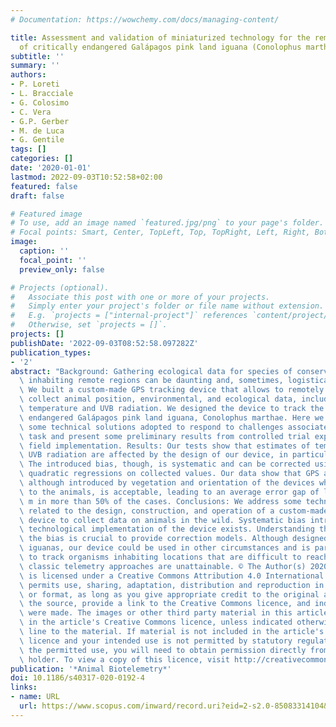 ```yaml
---
# Documentation: https://wowchemy.com/docs/managing-content/

title: Assessment and validation of miniaturized technology for the remote tracking
  of critically endangered Galápagos pink land iguana (Conolophus marthae)
subtitle: ''
summary: ''
authors:
- P. Loreti
- L. Bracciale
- G. Colosimo
- C. Vera
- G.P. Gerber
- M. de Luca
- G. Gentile
tags: []
categories: []
date: '2020-01-01'
lastmod: 2022-09-03T10:52:58+02:00
featured: false
draft: false

# Featured image
# To use, add an image named `featured.jpg/png` to your page's folder.
# Focal points: Smart, Center, TopLeft, Top, TopRight, Left, Right, BottomLeft, Bottom, BottomRight.
image:
  caption: ''
  focal_point: ''
  preview_only: false

# Projects (optional).
#   Associate this post with one or more of your projects.
#   Simply enter your project's folder or file name without extension.
#   E.g. `projects = ["internal-project"]` references `content/project/deep-learning/index.md`.
#   Otherwise, set `projects = []`.
projects: []
publishDate: '2022-09-03T08:52:58.097282Z'
publication_types:
- '2'
abstract: "Background: Gathering ecological data for species of conservation concern\
  \ inhabiting remote regions can be daunting and, sometimes, logistically infeasible.\
  \ We built a custom-made GPS tracking device that allows to remotely and accurately\
  \ collect animal position, environmental, and ecological data, including animal\
  \ temperature and UVB radiation. We designed the device to track the critically\
  \ endangered Galápagos pink land iguana, Conolophus marthae. Here we illustrate\
  \ some technical solutions adopted to respond to challenges associated with such\
  \ task and present some preliminary results from controlled trial experiments and\
  \ field implementation. Results: Our tests show that estimates of temperature and\
  \ UVB radiation are affected by the design of our device, in particular by its casing.\
  \ The introduced bias, though, is systematic and can be corrected using linear and\
  \ quadratic regressions on collected values. Our data show that GPS accuracy loss,\
  \ although introduced by vegetation and orientation of the devices when attached\
  \ to the animals, is acceptable, leading to an average error gap of less than 15\
  \ m in more than 50% of the cases. Conclusions: We address some technical challenges\
  \ related to the design, construction, and operation of a custom-made GPS tracking\
  \ device to collect data on animals in the wild. Systematic bias introduced by the\
  \ technological implementation of the device exists. Understanding the nature of\
  \ the bias is crucial to provide correction models. Although designed to track land\
  \ iguanas, our device could be used in other circumstances and is particularly useful\
  \ to track organisms inhabiting locations that are difficult to reach or for which\
  \ classic telemetry approaches are unattainable. © The Author(s) 2020. This article\
  \ is licensed under a Creative Commons Attribution 4.0 International License, which\
  \ permits use, sharing, adaptation, distribution and reproduction in any medium\
  \ or format, as long as you give appropriate credit to the original author(s) and\
  \ the source, provide a link to the Creative Commons licence, and indicate if changes\
  \ were made. The images or other third party material in this article are included\
  \ in the article's Creative Commons licence, unless indicated otherwise in a credit\
  \ line to the material. If material is not included in the article's Creative Commons\
  \ licence and your intended use is not permitted by statutory regulation or exceeds\
  \ the permitted use, you will need to obtain permission directly from the copyright\
  \ holder. To view a copy of this licence, visit http://creativecommons.org/licenses/by/4.0/."
publication: '*Animal Biotelemetry*'
doi: 10.1186/s40317-020-0192-4
links:
- name: URL
  url: https://www.scopus.com/inward/record.uri?eid=2-s2.0-85083314104&doi=10.1186%2fs40317-020-0192-4&partnerID=40&md5=f7fea27f133c1904d67fafd36c6dc06a
---
```

